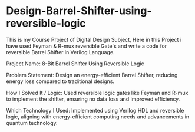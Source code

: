 # Design-Barrel-Shifter-using-reversible-logic
This is my Course Project of Digital Design Subject, 
Here in this Project i have used Feyman & R-mux reversible Gate's and write a code for reversible Barrel Shifter in Verilog Language.

Project Name:
8-Bit Barrel Shifter Using Reversible Logic

Problem Statement:
Design an energy-efficient Barrel Shifter, reducing energy loss compared to traditional designs.

How I Solved It / Logic:
Used reversible logic gates like Feyman and R-mux to implement the shifter, ensuring no data loss and improved efficiency.

Which Technology I Used:
Implemented using Verilog HDL and reversible logic, aligning with energy-efficient computing needs and advancements in quantum technology.
